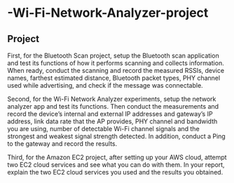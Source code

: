 # -Wi-Fi-Network-Analyzer-project
## Project

First, for the Bluetooth Scan project, setup the Bluetooth scan application and test its functions of how it performs scanning and collects information. When ready, conduct the scanning and record the measured RSSIs, device names, farthest estimated distance, Bluetooth packet types, PHY channel used while advertising, and check if the message was connectable.

Second, for the Wi-Fi Network Analyzer experiments, setup the network analyzer app and test its functions. Then conduct the measurements and record the device’s internal and external IP addresses and gateway’s IP address, link data rate that the AP provides, PHY channel and bandwidth you are using, number of detectable Wi-Fi channel signals and the strongest and weakest signal strength detected. In addition, conduct a Ping to the gateway and record the results.

Third, for the Amazon EC2 project, after setting up your AWS cloud, attempt two EC2 cloud services and see what you can do with them. In your report, explain the two EC2 cloud services you used and the results you obtained.
